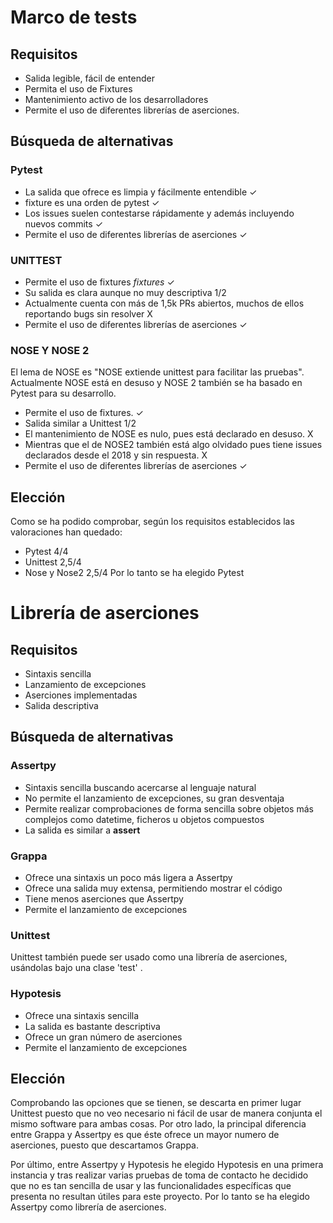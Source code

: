 # Marco de tests

## Requisitos

- Salida legible, fácil de entender
- Permita el uso de Fixtures
- Mantenimiento activo de los desarrolladores
- Permite el uso de diferentes librerías de aserciones.

## Búsqueda de alternativas

### Pytest
- La salida que ofrece es limpia y fácilmente entendible ✓
- fixture es una orden de pytest ✓
- Los issues suelen contestarse rápidamente y además incluyendo nuevos commits ✓
- Permite el uso de diferentes librerías de aserciones ✓

### UNITTEST
- Permite el uso de fixtures _fixtures_ ✓
- Su salida es clara aunque no muy descriptiva 1/2 
- Actualmente cuenta con más de 1,5k PRs abiertos, muchos de ellos reportando bugs sin resolver X
- Permite el uso de diferentes librerías de aserciones ✓

### NOSE Y NOSE 2
El lema de NOSE es "NOSE extiende unittest para facilitar las pruebas".
Actualmente NOSE está en desuso y NOSE 2 también se ha basado en Pytest para su desarrollo.
- Permite el uso de fixtures. ✓
- Salida similar a Unittest 1/2
- El mantenimiento de NOSE es nulo, pues está declarado en desuso. X
- Mientras que el de NOSE2 también está algo olvidado pues tiene issues declarados desde el 2018 y sin respuesta. X
- Permite el uso de diferentes librerías de aserciones ✓

## Elección
Como se ha podido comprobar, según los requisitos establecidos las valoraciones han quedado:
- Pytest 4/4
- Unittest 2,5/4
- Nose y Nose2 2,5/4
Por lo tanto se ha elegido Pytest 


# Librería de aserciones
## Requisitos
- Sintaxis sencilla
- Lanzamiento de excepciones
- Aserciones implementadas
- Salida descriptiva

## Búsqueda de alternativas

### Assertpy
- Sintaxis sencilla buscando acercarse al lenguaje natural
- No permite el lanzamiento de excepciones, su gran desventaja
- Permite realizar comprobaciones de forma sencilla sobre objetos más complejos como datetime, ficheros u objetos compuestos
- La salida es similar a __assert__

### Grappa
- Ofrece una sintaxis un poco más ligera a Assertpy
- Ofrece una salida muy extensa, permitiendo mostrar el código
- Tiene menos aserciones que Assertpy
- Permite el lanzamiento de excepciones

### Unittest
Unittest también puede ser usado como una librería de aserciones, usándolas bajo una clase 'test' .

### Hypotesis 
- Ofrece una sintaxis sencilla
- La salida es bastante descriptiva
- Ofrece un gran número de aserciones
- Permite el lanzamiento de excepciones

## Elección
 Comprobando las opciones que se tienen, se descarta en primer lugar Unittest puesto que no veo necesario ni fácil de usar de manera conjunta el mismo software para ambas cosas.
 Por otro lado, la principal diferencia entre Grappa y Assertpy es que éste ofrece un mayor numero de aserciones, puesto que descartamos Grappa.
 
 Por último, entre Assertpy y Hypotesis he elegido Hypotesis en una primera instancia y tras realizar varias pruebas de toma de contacto he decidido que no es tan sencilla de usar y las funcionalidades específicas que presenta no resultan útiles para este proyecto. 
 Por lo tanto se ha elegido Assertpy como librería de aserciones.




